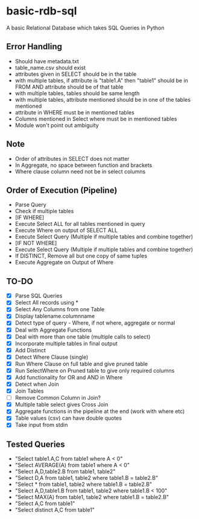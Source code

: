 # basic-rdb-sql
A basic Relational Database which takes SQL Queries in Python

## Error Handling
- Should have metadata.txt
- table_name.csv should exist
- attributes given in SELECT should be in the table
- with multiple tables, if attribute is "table1.A" then "table1" should be in FROM AND attribute should be of that table
- with multiple tables, tables should be same length
- with multiple tables, attribute mentioned should be in one of the tables mentioned
- attribute in WHERE must be in mentioned tables
- Columns mentioned in Select where must be in mentioned tables
- Module won't point out ambiguity

## Note
- Order of attributes in SELECT does not matter
- In Aggregate, no space between function and brackets
- Where clause column need not be in select columns

## Order of Execution (Pipeline)
- Parse Query
- Check if multiple tables
- [IF WHERE]
- Execute Select ALL for all tables mentioned in query
- Execute Where on output of SELECT ALL
- Execute Select Query (Multiple if multiple tables and combine together)
- [IF NOT WHERE]
- Execute Select Query (Multiple if multiple tables and combine together)
- If DISTINCT, Remove all but one copy of same tuples
- Execute Aggregate on Output of Where

## TO-DO
- [x] Parse SQL Queries
- [x] Select All records using *
- [x] Select Any Columns from one Table
- [x] Display tablename.columnname
- [x] Detect type of query - Where, if not where, aggregate or normal
- [x] Deal with Aggregate Functions
- [x] Deal with more than one table (multiple calls to select)
- [x] Incorporate multiple tables in final output
- [x] Add Distinct
- [x] Detect Where Clause (single)
- [x] Run Where Clause on full table and give pruned table
- [x] Run SelectWhere on Pruned table to give only required columns
- [x] Add functionality for OR and AND in Where
- [x] Detect when Join
- [x] Join Tables
- [ ] Remove Common Column in Join?
- [x] Multiple table select gives Cross Join
- [x] Aggregate functions in the pipeline at the end (work with where etc)
- [x] Table values (csv) can have double quotes
- [x] Take input from stdin

## Tested Queries
- "Select table1.A,C from table1 where A < 0"
- "Select AVERAGE(A) from table1 where A < 0"
- "Select A,D,table2.B from table1, table2"
- "Select D,A from table1, table2 where table1.B = table2.B"
- "Select * from table1, table2 where table1.B = table2.B"
- "Select A,D,table1.B from table1, table2 where table1.B < 100"
- "Select MAX(A) from table1, table2 where table1.B = table2.B"
- "Select  A,C from table1"
- "Select distinct A,C from table1"
 